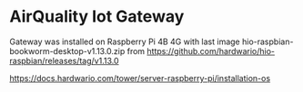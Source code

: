 # AirQuality Iot Gateway

Gateway was installed on Raspberry Pi 4B 4G with last image hio-raspbian-bookworm-desktop-v1.13.0.zip from https://github.com/hardwario/hio-raspbian/releases/tag/v1.13.0

https://docs.hardwario.com/tower/server-raspberry-pi/installation-os
